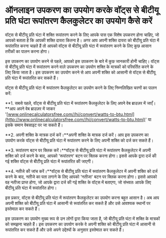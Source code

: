ऑनलाइन उपकरण का उपयोग करके वॉट्स से बीटीयू प्रति घंटा रूपांतरण कैलकुलेटर का उपयोग कैसे करें
===========================================================================================

वॉट्स से बीटीयू प्रति घंटा में शक्ति रूपांतरण करने के लिए आपके पास एक विशेष उपकरण होना चाहिए, जो आपको बताता है कि आपकी शक्ति दायरा कितना है। अगर आप अपनी शक्ति दायरा को बीटीयू प्रति घंटा में रूपांतरित करना चाहते हैं तो आपको वॉट्स से बीटीयू प्रति घंटा में रूपांतरण करने के लिए कुछ आसान तरीकों का पालन करना होगा।

इस उपकरण का उपयोग करने से पहले, आपको इस उपकरण के बारे में कुछ जानकारी होनी चाहिए। वॉट्स से बीटीयू प्रति घंटा में रूपांतरण करने वाले उपकरण का उपयोग शक्ति के मात्रकों को परिवर्तित करने के लिए किया जाता है। इस उपकरण का उपयोग करने से आप अपनी शक्ति को आसानी से वॉट्स से बीटीयू प्रति घंटा में रूपांतरित कर सकते हैं।

वॉट्स से बीटीयू प्रति घंटा में रूपांतरण कैलकुलेटर का उपयोग करने के लिए निम्नलिखित चरणों का पालन करें:

**1. सबसे पहले, वॉट्स से बीटीयू प्रति घंटा में रूपांतरण कैलकुलेटर के लिए अपने वेब ब्राउज़र में जाएँ।**आप अपने वेब ब्राउज़र में जाकर '[www.onlinecalculatorsfree.com//hi/convert/watts-to-btu.html](http://www.onlinecalculatorsfree.com//hi/convert/watts-to-btu.html)' या इसके समान वेबसाइट पर जा सकते हैं।

**2. अपनी शक्ति के मात्रक दर्ज करें।**अपनी शक्ति के मात्रक दर्ज करें। आप इस उपकरण का उपयोग करके वॉट्स से बीटीयू प्रति घंटा में रूपांतरण करने के लिए अपनी शक्ति को दर्ज कर सकते हैं।

**3. रूपांतरण बटन पर क्लिक करें।**वॉट्स से बीटीयू प्रति घंटा में रूपांतरण कैलकुलेटर में अपनी शक्ति को दर्ज करने के बाद, आपको 'रूपांतरण' बटन पर क्लिक करना होगा। इससे आपके द्वारा दर्ज की गई शक्ति वॉट्स से बीटीयू प्रति घंटा में रूपांतरित की जाएगी।

**4. नतीजे की जांच करें।**वॉट्स से बीटीयू प्रति घंटा में रूपांतरण कैलकुलेटर में अपनी शक्ति को दर्ज करने के बाद, नतीजे का पता लगाने के लिए आपको 'नतीजा' बटन पर क्लिक करना होगा। इससे आपको वह नतीजा प्राप्त होगा, जो आपके द्वारा दर्ज की गई शक्ति के वॉट्स में बताएगा, जो संभवतः आपके लिए बीटीयू प्रति घंटा में रूपांतरित होगा।

इस प्रकार, वॉट्स से बीटीयू प्रति घंटा में रूपांतरण कैलकुलेटर का उपयोग करना बहुत आसान है। अब आप अपनी शक्ति को बीटीयू प्रति घंटा में आसानी से रूपांतरित कर सकते हैं और उसे आवश्यक स्थानों पर इस्तेमाल कर सकते हैं।

इस उपकरण का उपयोग मुख्य रूप से उन लोगों द्वारा किया जाता है, जो बीटीयू प्रति घंटा में शक्ति के मात्रकों को समझना चाहते हैं। इस उपकरण का उपयोग करके वे अपनी शक्ति को बीटीयू प्रति घंटा में आसानी से रूपांतरित कर सकते हैं और उसे अपने उद्देश्यों के अनुसार इस्तेमाल कर सकते हैं।